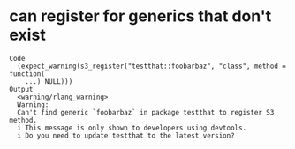 # can register for generics that don't exist

    Code
      (expect_warning(s3_register("testthat::foobarbaz", "class", method = function(
        ...) NULL)))
    Output
      <warning/rlang_warning>
      Warning:
      Can't find generic `foobarbaz` in package testthat to register S3 method.
      i This message is only shown to developers using devtools.
      i Do you need to update testthat to the latest version?


